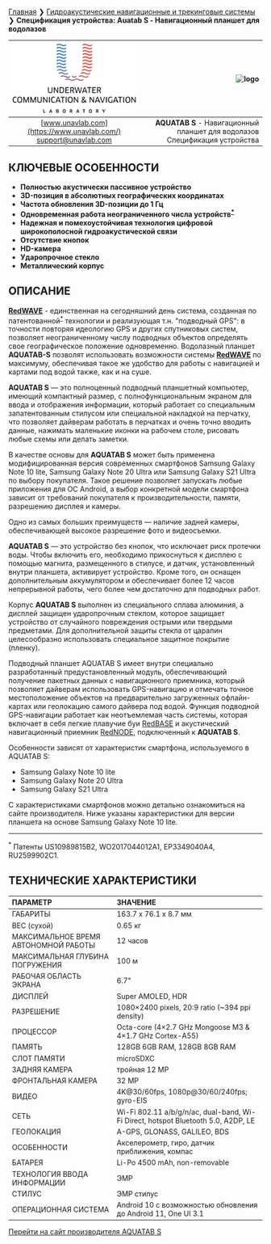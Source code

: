 [Главная](/README_RU) ❯ [Гидроакустические навигационные и трекинговые системы](/navigation_and_tracking_systems_ru) ❯ **Спецификация устройства: Auatab S - Навигационный планшет для водолазов**

<div style="page-break-after: always;"></div>

| ![logo](/documentation/sm_logo.png) | ![logo](https://duslate.com/upload/content-images/primary/aquatab-s.png) |
| :---: | ---: |
| [www.unavlab.com](https://www.unavlab.com/) <br/> [support@unavlab.com](mailto:support@unavlab.com) | **AQUATAB S** - Навигационный планшет для водолазов <br/> Спецификация устройства |

## КЛЮЧЕВЫЕ ОСОБЕННОСТИ

* **Полностью акустически пассивное устройство**
* **3D-позиция в абсолютных географических координатах**
* **Частота обновления 3D-позиции до 1 Гц**
* **Одновременная работа неограниченного числа устройств<sup>[*](#footnote_a1)</sup>**
* **Надежная и помехоустойчивая технология цифровой широкополосной гидроакустической связи**
* **Отсутствие кнопок**
* **HD-камера**
* **Ударопрочное стекло**
* **Металлический корпус**

## ОПИСАНИЕ

**[RedWAVE](RedWAVE_DataBrief_ru.md)** - единственная на сегодняшний день система, созданная по патентованной<sup>[*](#footnote_a1)</sup> технологии и реализующая т.н. "подводный GPS": в точности повторяя идеологию GPS и других спутниковых систем, позволяет неограниченному числу подводных объектов определять свое географическое положение одновременно. Водолазный планшет **AQUATAB-S** позволят использовать возможности системы **[RedWAVE](RedWAVE_DataBrief_ru.md)** по максимуму, обеспечивая такое же удобство для работы с навигацией и картами под водой также, как и на суше.

**AQUATAB S** — это полноценный подводный планшетный компьютер, имеющий компактный размер, с полнофункциональным экраном для ввода и отображения информации, который работает со специальным запатентованным стилусом или специальной накладкой на перчатку, что позволяет дайверам работать в перчатках и очень точно вводить данные, нажимать маленькие иконки на рабочем столе, рисовать любые схемы или делать заметки.

В качестве основы для **AQUATAB S** может быть применена модифицированная версия современных смартфонов Samsung Galaxy Note 10 lite, Samsung Galaxy Note 20 Ultra или Samsung Galaxy S21 Ultra по выбору покупателя. Такое решение позволяет запускать любые приложения для ОС Android, а выбор конкретной модели смартфона зависит от требований покупателя к производительности, памяти, разрешению дисплея и камеры.

Одно из самых больших преимуществ — наличие задней камеры, обеспечивающей высокое разрешение фото и видеосъемки.

**AQUATAB S** — это устройство без кнопок, что исключает риск протечки воды. Чтобы включить его, необходимо прикоснуться к дисплею с помощью магнита, размещенного в стилусе, и датчик, установленный внутри планшета, активирует устройство. Кроме того, он оснащен дополнительным аккумулятором и обеспечивает более 12 часов непрерывной работы, чего более чем достаточно для подводных работ.

Корпус **AQUATAB S** выполнен из специального сплава алюминия, а дисплей защищен ударопрочным стеклом, которое защищает устройство от случайного повреждения острыми или твердыми предметами. Для дополнительной защиты стекла от царапин целесообразно использовать специальное защитное покрытие (пленку).

Подводный планшет AQUATAB S имеет внутри специально разработанный предустановленный модуль, обеспечивающий получение пакетных данных с навигационного приемника, который позволяет дайверам использовать GPS-навигацию и отмечать точное местоположение объектов на предварительно загруженных офлайн-картах или геолокацию самого дайвера под водой. Функция подводной GPS-навигации работает как неотъемлемая часть системы, которая включает в себя легкие плавучие буи [RedBASE](RedBASE_Specification_ru.md) и акустический навигационный приемник [RedNODE](RedNODE_Specification_ru.md), подключенный к **AQUATAB S**.

Особенности зависят от характеристик смартфона, используемого в AQUATAB S:
* Samsung Galaxy Note 10 lite
* Samsung Galaxy Note 20 Ultra
* Samsung Galaxy S21 Ultra

С характеристиками смартфонов можно детально ознакомиться на сайте производителя.
Ниже указаны характеристики для версии планшета на основе Samsung Galaxy Note 10 lite.

_________
<a name="footnote_a1"><sup>*</sup></a> Патенты US10989815B2, WO2017044012A1, EP3349040A4, RU2599902C1.  

<div style="page-break-after: always;"></div>

## ТЕХНИЧЕСКИЕ ХАРАКТЕРИСТИКИ

| ПАРАМЕТР | ЗНАЧЕНИЕ |
| :--- | :--- |
| ГАБАРИТЫ | 163.7 х 76.1 х 8.7 мм |
| ВЕС (сухой) | 0.65 кг |
| МАКСИМАЛЬНОЕ ВРЕМЯ АВТОНОМНОЙ РАБОТЫ | 12 часов |
| МАКСИМАЛЬНАЯ ГЛУБИНА ПОГРУЖЕНИЯ | 100 м |
| РАБОЧАЯ ОБЛАСТЬ ЭКРАНА | 6.7" |
| ДИСПЛЕЙ | Super AMOLED, HDR |
| РАЗРЕШЕНИЕ | 1080×2400 pixels, 20:9 ratio (~394 ppi density) |
| ПРОЦЕССОР | Octa-core (4×2.7 GHz Mongoose M3 & 4×1.7 GHz Cortex-A55) |
| ПАМЯТЬ | 128GB 6GB RAM, 128GB 8GB RAM |
| СЛОТ ПАМЯТИ | microSDXC |
| ЗАДНЯЯ КАМЕРА | тройная 12 MP |
| ФРОНТАЛЬНАЯ КАМЕРА | 32 MP |
| ВИДЕО | 4K@30/60fps, 1080p@30/60/240fps; gyro-EIS |
| СЕТЬ | Wi-Fi 802.11 a/b/g/n/ac, dual-band, Wi-Fi Direct, hotspot Bluetooth 5.0, A2DP, LE |
| ГЕОЛОКАЦИЯ | A-GPS, GLONASS, GALILEO, BDS |
| ОСОБЕННОСТИ | Акселерометр, гиро, датчик приближения, компас |
| БАТАРЕЯ | Li-Po 4500 mAh, non-removable |
| ТЕХНОЛОГИЯ ВВОДА ИНФОРМАЦИИ | ЭМР | 
| СТИЛУС | ЭМР стилус |
| ОПЕРАЦИОННАЯ СИСТЕМА | Android 10 с возможностью обновления до Android 11, One UI 3.1 |

[Перейти на сайт производителя AQUATAB S](https://duslate.com/ru/products/aquatab-s/)

<div style="page-break-after: always;"></div>
